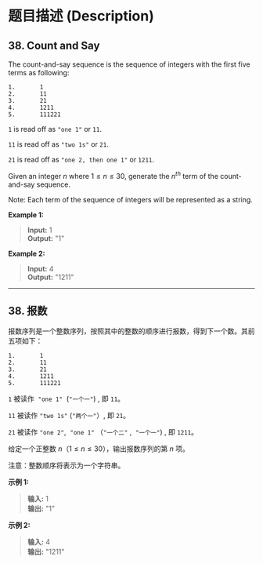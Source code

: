 # 题目描述 (Description)

## 38. Count and Say

The count-and-say sequence is the sequence of integers with the first five terms as following:

```()
1.       1
2.       11
3.       21
4.       1211
5.       111221
```

`1` is read off as `"one 1"` or `11`.

`11` is read off as `"two 1s"` or `21`.

`21` is read off as `"one 2, then one 1"` or `1211`.

Given an integer $n$ where $1 \leq n \leq 30$, generate the $n^{th}$ term of the count-and-say sequence.

Note: Each term of the sequence of integers will be represented as a string.

**Example 1:**

> **Input:** 1 \
> **Output:** "1"

**Example 2:**

> **Input:** 4 \
> **Output:** "1211"

***

## 38. 报数

报数序列是一个整数序列，按照其中的整数的顺序进行报数，得到下一个数。其前五项如下：

```()
1.       1
2.       11
3.       21
4.       1211
5.       111221
```

`1` 被读作  `"one 1"`  (`"一个一"`) , 即 `11`。

`11` 被读作 `"two 1s"` (`"两个一"`）, 即 `21`。

`21` 被读作 `"one 2"`,  `"one 1"` （`"一个二"` ,  `"一个一"`) , 即 `1211`。

给定一个正整数 $n$（$1 \leq n \leq 30$），输出报数序列的第 $n$ 项。

注意：整数顺序将表示为一个字符串。

**示例 1:**

> **输入:** 1 \
> **输出:** "1"

**示例 2:**

> **输入:** 4 \
> **输出:** "1211"

